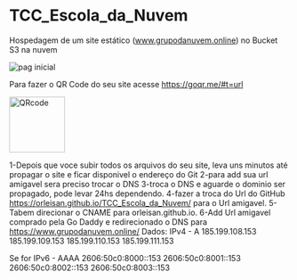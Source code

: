 # TCC_Escola_da_Nuvem
Hospedagem de um site estático (www.grupodanuvem.online) no Bucket S3 na nuvem

![pag inicial](https://github.com/OrleiSan/TCC_Escola_da_Nuvem/assets/95837371/a69f456e-fb49-454d-9ae9-3d061d6bba74)

Para fazer o QR Code do seu site acesse https://goqr.me/#t=url

<img align="" alt="QRcode" height="100" width="100" src="https://github.com/OrleiSan/TCC_Escola_da_Nuvem/assets/95837371/0913915f-f646-4329-b56c-c2129ff352ea">

1-Depois que voce subir todos os arquivos do seu site, leva uns minutos até propagar o site e ficar disponivel o endereço do Git
2-para add sua url amigavel sera preciso trocar o DNS
3-troca o DNS e aguarde o dominio ser propagado, pode levar 24hs dependendo.
4-fazer a troca do Url do GitHub https://orleisan.github.io/TCC_Escola_da_Nuvem/ para o Url amigavel.
5-Tabem direcionar o CNAME para orleisan.github.io.
6-Add Url amigavel comprado pela Go Daddy e redirecionado o DNS para https://www.grupodanuvem.online/
Dados:
IPv4 - A
185.199.108.153
185.199.109.153
185.199.110.153
185.199.111.153

Se for IPv6 - AAAA
2606:50c0:8000::153
2606:50c0:8001::153
2606:50c0:8002::153
2606:50c0:8003::153
